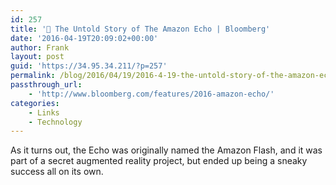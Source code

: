 ```yaml
---
id: 257
title: '🔗 The Untold Story of The Amazon Echo | Bloomberg'
date: '2016-04-19T20:09:02+00:00'
author: Frank
layout: post
guid: 'https://34.95.34.211/?p=257'
permalink: /blog/2016/04/19/2016-4-19-the-untold-story-of-the-amazon-echo-bloomberg/
passthrough_url:
    - 'http://www.bloomberg.com/features/2016-amazon-echo/'
categories:
    - Links
    - Technology
---
```


As it turns out, the Echo was originally named the Amazon Flash, and it was part of a secret augmented reality project, but ended up being a sneaky success all on its own.

<div class="
          image-block-outer-wrapper
          layout-caption-hidden
          design-layout-inline
          
          
          
        " data-test="image-block-inline-outer-wrapper"><figure class="
              sqs-block-image-figure
              intrinsic
            " style="max-width:748px;"><div class="image-block-wrapper" data-animation-override="" data-animation-role="image"><div class="sqs-image-shape-container-element
              
          
        
              has-aspect-ratio
            " style="
                position: relative;
                
                  padding-bottom:53.47593307495117%;
                
                overflow: hidden;
              "><noscript>![](https://images.squarespace-cdn.com/content/v1/5070e334e4b00907bc18faef/1461096455490-3QEHVDCXORDJSG6VBRCX/image-asset.jpeg)</noscript>![](https://images.squarespace-cdn.com/content/v1/5070e334e4b00907bc18faef/1461096455490-3QEHVDCXORDJSG6VBRCX/image-asset.jpeg)</div></div></figure></div>The Real Story of How Amazon Built the Echo | [Bloomberg](http://www.bloomberg.com/features/2016-amazon-echo/)